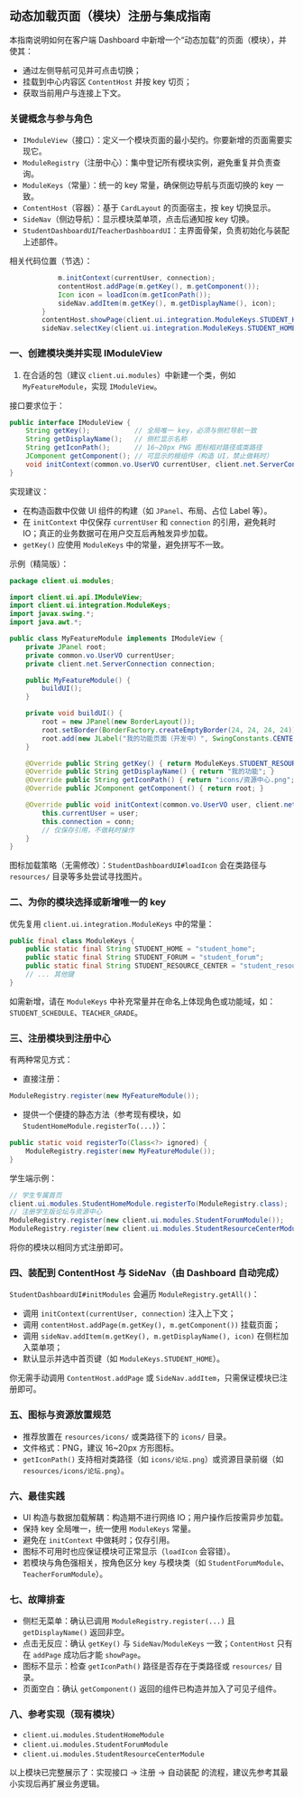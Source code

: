## 动态加载页面（模块）注册与集成指南

本指南说明如何在客户端 Dashboard 中新增一个“动态加载”的页面（模块），并使其：
- 通过左侧导航可见并可点击切换；
- 挂载到中心内容区 `ContentHost` 并按 key 切页；
- 获取当前用户与连接上下文。

### 关键概念与参与角色

- `IModuleView`（接口）：定义一个模块页面的最小契约。你要新增的页面需要实现它。
- `ModuleRegistry`（注册中心）：集中登记所有模块实例，避免重复并负责查询。
- `ModuleKeys`（常量）：统一的 key 常量，确保侧边导航与页面切换的 key 一致。
- `ContentHost`（容器）：基于 `CardLayout` 的页面宿主，按 key 切换显示。
- `SideNav`（侧边导航）：显示模块菜单项，点击后通知按 key 切换。
- `StudentDashboardUI`/`TeacherDashboardUI`：主界面骨架，负责初始化与装配上述部件。

相关代码位置（节选）：

```121:140:client/ui/dashboard/StudentDashboardUI.java
            m.initContext(currentUser, connection);
            contentHost.addPage(m.getKey(), m.getComponent());
            Icon icon = loadIcon(m.getIconPath());
            sideNav.addItem(m.getKey(), m.getDisplayName(), icon);
        }
        contentHost.showPage(client.ui.integration.ModuleKeys.STUDENT_HOME);
        sideNav.selectKey(client.ui.integration.ModuleKeys.STUDENT_HOME);
```

### 一、创建模块类并实现 IModuleView

1) 在合适的包（建议 `client.ui.modules`）中新建一个类，例如 `MyFeatureModule`，实现 `IModuleView`。

接口要求位于：

```1:27:client/ui/api/IModuleView.java
public interface IModuleView {
    String getKey();           // 全局唯一 key，必须与侧栏导航一致
    String getDisplayName();   // 侧栏显示名称
    String getIconPath();      // 16~20px PNG 图标相对路径或类路径
    JComponent getComponent(); // 可显示的根组件（构造 UI，禁止做耗时）
    void initContext(common.vo.UserVO currentUser, client.net.ServerConnection connection);
}
```

实现建议：
- 在构造函数中仅做 UI 组件的构建（如 `JPanel`、布局、占位 Label 等）。
- 在 `initContext` 中仅保存 `currentUser` 和 `connection` 的引用，避免耗时 IO；真正的业务数据可在用户交互后再触发异步加载。
- `getKey()` 应使用 `ModuleKeys` 中的常量，避免拼写不一致。

示例（精简版）：

```java
package client.ui.modules;

import client.ui.api.IModuleView;
import client.ui.integration.ModuleKeys;
import javax.swing.*;
import java.awt.*;

public class MyFeatureModule implements IModuleView {
    private JPanel root;
    private common.vo.UserVO currentUser;
    private client.net.ServerConnection connection;

    public MyFeatureModule() {
        buildUI();
    }

    private void buildUI() {
        root = new JPanel(new BorderLayout());
        root.setBorder(BorderFactory.createEmptyBorder(24, 24, 24, 24));
        root.add(new JLabel("我的功能页面（开发中）", SwingConstants.CENTER), BorderLayout.CENTER);
    }

    @Override public String getKey() { return ModuleKeys.STUDENT_RESOURCE_CENTER; /* 示例：替换为你的 key */ }
    @Override public String getDisplayName() { return "我的功能"; }
    @Override public String getIconPath() { return "icons/资源中心.png"; /* 建议提供 16~20px PNG */ }
    @Override public JComponent getComponent() { return root; }

    @Override public void initContext(common.vo.UserVO user, client.net.ServerConnection conn) {
        this.currentUser = user;
        this.connection = conn;
        // 仅保存引用，不做耗时操作
    }
}
```

图标加载策略（无需修改）：`StudentDashboardUI#loadIcon` 会在类路径与 `resources/` 目录等多处尝试寻找图片。

### 二、为你的模块选择或新增唯一的 key

优先复用 `client.ui.integration.ModuleKeys` 中的常量：

```1:32:client/ui/integration/ModuleKeys.java
public final class ModuleKeys {
    public static final String STUDENT_HOME = "student_home";
    public static final String STUDENT_FORUM = "student_forum";
    public static final String STUDENT_RESOURCE_CENTER = "student_resource_center";
    // ... 其他键
}
```

如需新增，请在 `ModuleKeys` 中补充常量并在命名上体现角色或功能域，如：`STUDENT_SCHEDULE`、`TEACHER_GRADE`。

### 三、注册模块到注册中心

有两种常见方式：

- 直接注册：
```java
ModuleRegistry.register(new MyFeatureModule());
```

- 提供一个便捷的静态方法（参考现有模块，如 `StudentHomeModule.registerTo(...)`）：
```java
public static void registerTo(Class<?> ignored) {
    ModuleRegistry.register(new MyFeatureModule());
}
```

学生端示例：

```121:129:client/ui/dashboard/StudentDashboardUI.java
// 学生专属首页
client.ui.modules.StudentHomeModule.registerTo(ModuleRegistry.class);
// 注册学生版论坛与资源中心
ModuleRegistry.register(new client.ui.modules.StudentForumModule());
ModuleRegistry.register(new client.ui.modules.StudentResourceCenterModule());
```

将你的模块以相同方式注册即可。

### 四、装配到 ContentHost 与 SideNav（由 Dashboard 自动完成）

`StudentDashboardUI#initModules` 会遍历 `ModuleRegistry.getAll()`：
- 调用 `initContext(currentUser, connection)` 注入上下文；
- 调用 `contentHost.addPage(m.getKey(), m.getComponent())` 挂载页面；
- 调用 `sideNav.addItem(m.getKey(), m.getDisplayName(), icon)` 在侧栏加入菜单项；
- 默认显示并选中首页键（如 `ModuleKeys.STUDENT_HOME`）。

你无需手动调用 `ContentHost.addPage` 或 `SideNav.addItem`，只需保证模块已注册即可。

### 五、图标与资源放置规范

- 推荐放置在 `resources/icons/` 或类路径下的 `icons/` 目录。
- 文件格式：PNG，建议 16~20px 方形图标。
- `getIconPath()` 支持相对类路径（如 `icons/论坛.png`）或资源目录前缀（如 `resources/icons/论坛.png`）。

### 六、最佳实践

- UI 构造与数据加载解耦：构造期不进行网络 IO；用户操作后按需异步加载。
- 保持 key 全局唯一，统一使用 `ModuleKeys` 常量。
- 避免在 `initContext` 中做耗时；仅存引用。
- 图标不可用时也应保证模块可正常显示（`loadIcon` 会容错）。
- 若模块与角色强相关，按角色区分 key 与模块类（如 `StudentForumModule`、`TeacherForumModule`）。

### 七、故障排查

- 侧栏无菜单：确认已调用 `ModuleRegistry.register(...)` 且 `getDisplayName()` 返回非空。
- 点击无反应：确认 `getKey()` 与 `SideNav`/`ModuleKeys` 一致；`ContentHost` 只有在 `addPage` 成功后才能 `showPage`。
- 图标不显示：检查 `getIconPath()` 路径是否存在于类路径或 `resources/` 目录。
- 页面空白：确认 `getComponent()` 返回的组件已构造并加入了可见子组件。

### 八、参考实现（现有模块）

- `client.ui.modules.StudentHomeModule`
- `client.ui.modules.StudentForumModule`
- `client.ui.modules.StudentResourceCenterModule`

以上模块已完整展示了：实现接口 → 注册 → 自动装配 的流程，建议先参考其最小实现后再扩展业务逻辑。


